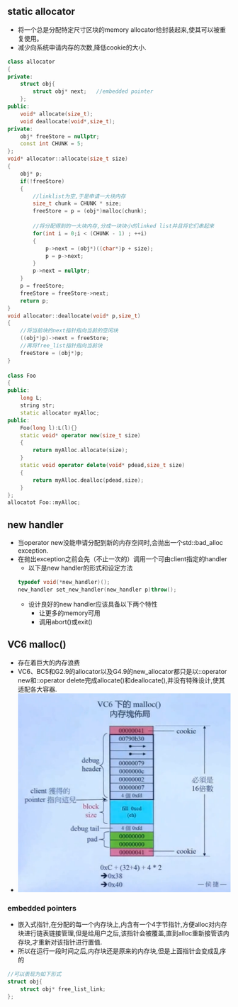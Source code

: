 ## static allocator
- 将一个总是分配特定尺寸区块的memory allocator给封装起来,使其可以被重复使用。
- 减少向系统申请内存的次数,降低cookie的大小.
```cpp
class allocator
{
private:
    struct obj{
        struct obj* next;   //embedded pointer
    };
public:
    void* allocate(size_t);
    void deallocate(void*,size_t);
private:
    obj* freeStore = nullptr;
    const int CHUNK = 5;
};
void* allocator::allocate(size_t size)
{
    obj* p;
    if(!freeStore)
    {
        //linklist为空,于是申请一大块内存
        size_t chunk = CHUNK * size;
        freeStore = p = (obj*)malloc(chunk);

        //将分配得到的一大块内存,分成一块块小的linked list并且将它们串起来
        for(int i = 0;i < (CHUNK - 1) ; ++i)
        {
            p->next = (obj*)((char*)p + size);
            p = p->next;
        }
        p->next = nullptr;
    }
    p = freeStore;
    freeStore = freeStore->next;
    return p;
}
void allocator::deallocate(void* p,size_t)
{
    //将当前块的next指针指向当前的空闲块
    ((obj*)p)->next = freeStore;
    //再将free_list指针指向当前块
    freeStore = (obj*)p;
}

class Foo
{
public:
    long L;
    string str;
    static allocator myAlloc;
public:
    Foo(long l):L(l){}
    static void* operator new(size_t size)
    {
        return myAlloc.allocate(size);
    }
    static void operator delete(void* pdead,size_t size)
    {
        return myAlloc.dealloc(pdead,size);
    }
};
allocatot Foo::myAlloc;
```

## new handler
- 当operator new没能申请分配到新的内存空间时,会抛出一个std::bad_alloc exception.
- 在抛出exception之前会先（不止一次的）调用一个可由client指定的handler
    - 以下是new handler的形式和设定方法
    ```cpp
    typedef void(*new_handler)();
    new_handler set_new_handler(new_handler p)throw();
    ```
    - 设计良好的new handler应该具备以下两个特性
      - 让更多的memory可用
      - 调用abort()或exit()

## VC6 malloc()
- 存在着巨大的内存浪费
- VC6、BC5和G2.9的allocator以及G4.9的new_allocator都只是以::operator new和::operator delete完成allocate()和deallocate(),并没有特殊设计,使其适配各大容器.
- ![](VC6内存块布局.png)

### embedded pointers
- 嵌入式指针,在分配的每一个内存块上,内含有一个4字节指针,方便alloc对内存块进行链表链接管理,但是给用户之后,该指针会被覆盖,直到alloc重新接管该内存块,才重新对该指针进行置值.
- 所以在运行一段时间之后,内存块还是原来的内存块,但是上面指针会变成乱序的
```cpp
//可以表现为如下形式
struct obj{
    struct obj* free_list_link;
};
```
